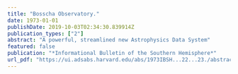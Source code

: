 ```yaml
---
title: "Bosscha Observatory."
date: 1973-01-01
publishDate: 2019-10-03T02:34:30.839914Z
publication_types: ["2"]
abstract: "A powerful, streamlined new Astrophysics Data System"
featured: false
publication: "*Informational Bulletin of the Southern Hemisphere*"
url_pdf: "https://ui.adsabs.harvard.edu/abs/1973IBSH...22...23./abstract"
---
```


